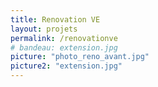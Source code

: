 ```yaml
---
title: Renovation VE
layout: projets
permalink: /renovationve
# bandeau: extension.jpg
picture: "photo_reno_avant.jpg"
picture2: "extension.jpg"
---
```



